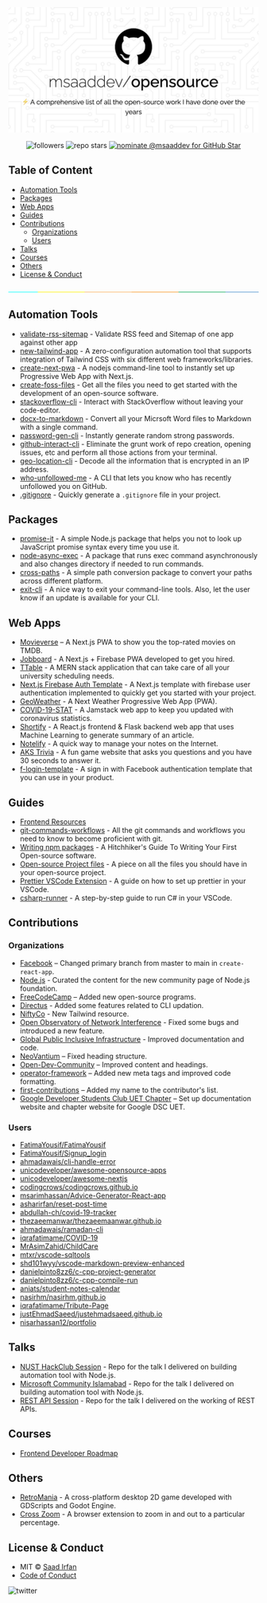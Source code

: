 ![opensource](assets/opensource.jpeg)

<div align="center">
	<img src="https://img.shields.io/github/followers/msaaddev?color=fad000&label=GitHub%20Followers&style=for-the-badge" alt="followers" />
	<img src="https://img.shields.io/github/stars/msaaddev?color=fad000&label=total%20repo%20stars&style=for-the-badge" alt="repo stars" />
	<a href="https://stars.github.com/nominate/">
		<img src="https://img.shields.io/badge/GitHub%20Star-Nominate%20%40msaaddev-fad000?style=for-the-badge" alt="nominate @msaaddev for GitHub Star" />
	</a>
</div>

## Table of Content

- [Automation Tools](#automation-tools)
- [Packages](#packages)
- [Web Apps](#web-apps)
- [Guides](#guides)
- [Contributions](#contributions)
	- [Organizations](#organizations)
	- [Users](#users)
- [Talks](#talks)
- [Courses](#courses)
- [Others](#others)
- [License & Conduct](#license--conduct)

![separator](assets/separate.jpeg)

## Automation Tools

- [validate-rss-sitemap](https://github.com/msaaddev/validate-rss-sitemap) - Validate RSS feed and Sitemap of one app against other app
- [new-tailwind-app](https://github.com/msaaddev/new-tailwind-app) - A zero-configuration automation tool that supports integration of Tailwind CSS with six different web frameworks/libraries.
- [create-next-pwa](https://github.com/msaaddev/create-next-pwa) - A nodejs command-line tool to instantly set up Progressive Web App with Next.js.
- [create-foss-files](https://github.com/msaaddev/create-foss-files) - Get all the files you need to get started with the development of an open-source software.
- [stackoverflow-cli](https://github.com/msaaddev/stackoverflow-cli) - Interact with StackOverflow without leaving your code-editor.
- [docx-to-markdown](https://github.com/msaaddev/docx-to-markdown) - Convert all your Micrsoft Word files to Markdown with a single command.
- [password-gen-cli](https://github.com/msaaddev/password-gen-cli) - Instantly generate random strong passwords.
- [github-interact-cli](https://github.com/msaaddev/github-interact-cli) - Eliminate the grunt work of repo creation, opening issues, etc and perform all those actions from your terminal.
- [geo-location-cli](https://github.com/msaaddev/geo-location-cli) - Decode all the information that is encrypted in an IP address.
- [who-unfollowed-me](https://github.com/msaaddev/who-unfollowed-me) - A CLI that lets you know who has recently unfollowed you on GitHub.
- [.gitignore](https://github.com/msaaddev/gitignore) - Quickly generate a `.gitignore` file in your project.

## Packages

- [promise-it](https://github.com/msaaddev/promise-it) - A simple Node.js package that helps you not to look up JavaScript promise syntax every time you use it.
- [node-async-exec](https://github.com/msaaddev/node-async-exec) - A package that runs exec command asynchronously and also changes directory if needed to run commands.
- [cross-paths](https://github.com/msaaddev/cross-paths) - A simple path conversion package to convert your paths across different platform.
- [exit-cli](https://github.com/msaaddev/exit-cli) - A nice way to exit your command-line tools. Also, let the user know if an update is available for your CLI.

## Web Apps

- [Movieverse](https://github.com/msaaddev/movieverse) – A Next.js PWA to show you the top-rated movies on TMDB.
- [Jobboard](https://github.com/msaaddev/jobboard) - A Next.js + Firebase PWA developed to get you hired.
- [TTable](https://github.com/msaaddev/TTable) - A MERN stack application that can take care of all your university scheduling needs.
- [Next.js Firebase Auth Template](https://github.com/msaaddev/next-firebase-auth-template) - A Next.js template with firebase user authentication implemented to quickly get you started with your project.
- [GeoWeather](https://github.com/msaaddev/nextjs-weather-pwa) - A Next Weather Progressive Web App (PWA).
- [COVID-19-STAT](https://github.com/msaaddev/COVID-19-STAT) - A Jamstack web app to keep you updated with coronavirus statistics.
- [Shortify](https://github.com/msaaddev/Shortify) - A React.js frontend & Flask backend web app that uses Machine Learning to generate summary of an article.
- [Notelify](https://github.com/msaaddev/Notelify) - A quick way to manage your notes on the Internet.
- [AKS Trivia](https://github.com/msaaddev/aks-trivia) - A fun game website that asks you questions and you have 30 seconds to answer it.
- [f-login-template](https://github.com/msaaddev/f-login-template) - A sign in with Facebook authentication template that you can use in your product.

## Guides

- [Frontend Resources](https://github.com/msaaddev/frontend-resources)
- [git-commands-workflows](https://github.com/msaaddev/git-commands-workflows) - All the git commands and workflows you need to know to become proficient with git.
- [Writing npm packages](https://dev.to/msaaddev/hitchhiker-s-guide-to-writing-your-first-open-source-software-dh0) - A Hitchhiker's Guide To Writing Your First Open-source software.
- [Open-source Project files](https://dev.to/msaaddev/files-every-open-source-project-must-have-2mmm) - A piece on all the files you should have in your open-source project.
- [Prettier VSCode Extension](https://dev.to/msaaddev/make-your-code-look-pretty-prettier-591g) - A guide on how to set up prettier in your VSCode.
- [csharp-runner](https://github.com/msaaddev/csharp-runner) - A step-by-step guide to run C# in your VSCode.

## Contributions

### Organizations

- [Facebook](https://github.com/facebook/create-react-app/pull/11246) – Changed primary branch from master to main in `create-react-app`.
- [Node.js](https://github.com/nodejs/outreach/pulls?q=is%3Apr+msaaddev+is%3Aclosed) - Curated the content for the new community page of Node.js foundation.
- [FreeCodeCamp](https://github.com/freeCodeCamp/how-to-contribute-to-open-source/pull/573) – Added new open-source programs.
- [Directus](https://github.com/directus/directus/pulls?q=is%3Apr+is%3Aopen+msaaddev) - Added some features related to CLI updation.
- [NiftyCo](https://github.com/aniftyco/awesome-tailwindcss/pulls?q=is%3Apr+is%3Aopen+msaaddev) - New Tailwind resource.
- [Open Observatory of Network Interference](https://github.com/ooni/explorer/pulls?q=is%3Apr+is%3Aopen+msaaddev) - Fixed some bugs and introduced a new feature.
- [Global Public Inclusive Infrastructure](https://github.com/GPII/gpii-chrome-extension/pulls?q=is%3Apr+is%3Aopen+msaaddev) - Improved documentation and code.
- [NeoVantium](https://github.com/NeoVantium/NeoVantium.github.io/pull/1) – Fixed heading structure.
- [Open-Dev-Community](https://github.com/Open-Dev-Community/Hacktoberfest/pull/16) – Improved content and headings.
- [operator-framework](https://github.com/operator-framework/operator-framework.io/pull/22) – Added new meta tags and improved code formatting.
- [first-contributions](https://github.com/firstcontributions/first-contributions/pull/41449) – Added my name to the contributor's list.
- [Google Developer Students Club UET Chapter](https://github.com/dscuet) – Set up documentation website and chapter website for Google DSC UET.

### Users

- [FatimaYousif/FatimaYousif](https://github.com/FatimaYousif/FatimaYousif/pull/1)
- [FatimaYousif/Signup_login](https://github.com/FatimaYousif/Signup_login/pull/1)
- [ahmadawais/cli-handle-error](https://github.com/ahmadawais/cli-handle-error/pull/1)
- [unicodeveloper/awesome-opensource-apps](https://github.com/unicodeveloper/awesome-opensource-apps/pull/95)
- [unicodeveloper/awesome-nextjs](https://github.com/unicodeveloper/awesome-nextjs/pull/200)
- [codingcrows/codingcrows.github.io](https://github.com/codingcrows/codingcrows.github.io/pull/2)
- [msarimhassan/Advice-Generator-React-app](https://github.com/msarimhassan/Advice-Generator-React-app/pulls?q=is%3Apr+is%3Aclosed)
- [asharirfan/reset-post-time](https://github.com/asharirfan/reset-post-time/pull/2)
- [abdullah-ch/covid-19-tracker](https://github.com/abdullah-ch/covid-19-tracker/pull/1)
- [thezaeemanwar/thezaeemaanwar.github.io](https://github.com/thezaeemaanwar/thezaeemaanwar.github.io/pull/1)
- [ahmadawais/ramadan-cli](https://github.com/ahmadawais/ramadan-cli/pull/2)
- [iqrafatimame/COVID-19](https://github.com/iqrafatimame/COVID-19/pull/3)
- [MrAsimZahid/ChildCare](https://github.com/MrAsimZahid/ChildCare/pull/2)
- [mtxr/vscode-sqltools](https://github.com/mtxr/vscode-sqltools/pull/539)
- [shd101wyy/vscode-markdown-preview-enhanced](https://github.com/shd101wyy/vscode-markdown-preview-enhanced/pull/337)
- [danielpinto8zz6/c-cpp-project-generator](https://github.com/danielpinto8zz6/c-cpp-project-generator/pull/100)
- [danielpinto8zz6/c-cpp-compile-run](https://github.com/danielpinto8zz6/c-cpp-compile-run/pull/176)
- [aniats/student-notes-calendar](https://github.com/aniats/student-notes-calendar/pull/1)
- [nasirhm/nasirhm.github.io](https://github.com/nasirhm/nasirhm.github.io/pull/2)
- [iqrafatimame/Tribute-Page](https://github.com/iqrafatimame/Tribute-Page/pull/1)
- [justEhmadSaeed/justehmadsaeed.github.io](https://github.com/justEhmadSaeed/justehmadsaeed.github.io/pulls?q=is%3Apr+is%3Aclosed)
- [nisarhassan12/portfolio](https://github.com/nisarhassan12/portfolio/pull/3/files)

## Talks

- [NUST HackClub Session](https://github.com/msaaddev/hackclub-session) - Repo for the talk I delivered on building automation tool with Node.js.
- [Microsoft Community Islamabad](https://github.com/msaaddev/mlsa_session) - Repo for the talk I delivered on building automation tool with Node.js.
- [REST API Session](https://github.com/msaaddev/rest-api-session) - Repo for the talk I delivered on the working of REST APIs.

## Courses

- [Frontend Developer Roadmap](https://www.youtube.com/watch?v=l6U7pXfyuP4&list=PLjjqsCGTfaD7CVJqN3GQdxjHUxEAS1v6B)

## Others

- [RetroMania](https://github.com/msaaddev/RetroMania) - A cross-platform desktop 2D game developed with GDScripts and Godot Engine.
- [Cross Zoom](https://github.com/msaaddev/Cross-Zoom) - A browser extension to zoom in and out to a particular percentage.

## License & Conduct

- MIT © [Saad Irfan](https://github.com/msaaddev)
- [Code of Conduct](https://github.com/msaaddev/opensource/blob/master/code-of-conduct.md)

![twitter](https://img.shields.io/twitter/follow/msaaddev?style=social)
